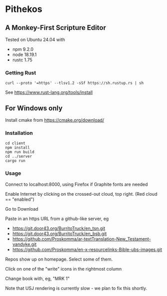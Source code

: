 # Pithekos
## A Monkey-First Scripture Editor

Tested on Ubuntu 24.04 with
- npm 9.2.0
- node 18.19.1
- rustc 1.75

### Getting Rust
`curl --proto '=https' --tlsv1.2 -sSf https://sh.rustup.rs | sh`

See https://www.rust-lang.org/tools/install

## For Windows only
Install cmake from https://cmake.org/download/

### Installation 
```
cd client
npm install
npm run build
cd ../server
cargo run
```

### Usage
Connect to localhost:8000, using Firefox if Graphite fonts are needed

Enable Internet by clicking on the crossed-out cloud, top right. (Red cloud == "enabled")

Go to Download

Paste in an https URL from a github-like server, eg
- https://git.door43.org/BurritoTruck/en_tsn.git
- https://git.door43.org/BurritoTruck/en_bsb.git
- https://github.com/Proskomma/ar-textTranslation-New_Testament-vandyke.git
- https://github.com/Proskomma/en-x-resourcelinks-Bible-ubs-images.git

Repos show up on homepage. Select some of them.

Click on one of the "write" icons in the rightmost column

Change book with, eg, "MRK 1"

Note that USJ rendering is currently slow - we plan to fix this shortly.
